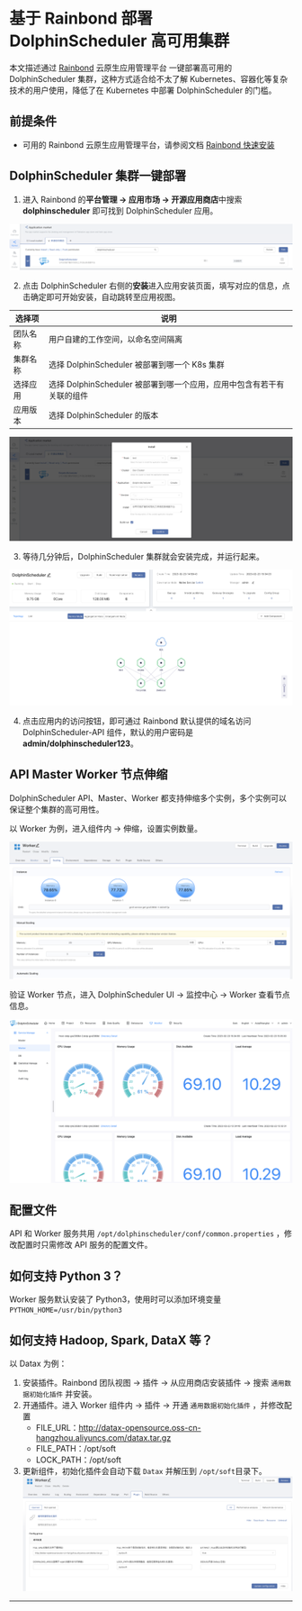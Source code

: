 # 基于 Rainbond 部署 DolphinScheduler 高可用集群

本文描述通过 [Rainbond](https://www.rainbond.com/) 云原生应用管理平台 一键部署高可用的 DolphinScheduler 集群，这种方式适合给不太了解 Kubernetes、容器化等复杂技术的用户使用，降低了在 Kubernetes 中部署 DolphinScheduler 的门槛。

## 前提条件

* 可用的 Rainbond 云原生应用管理平台，请参阅文档 [Rainbond 快速安装](https://www.rainbond.com/docs/quick-start/quick-install)

## DolphinScheduler 集群一键部署

1. 进入 Rainbond 的**平台管理 -> 应用市场 -> 开源应用商店**中搜索 **dolphinscheduler** 即可找到 DolphinScheduler 应用。

![](../../../../img/rainbond/appstore-dolphinscheduler.png)

2. 点击 DolphinScheduler 右侧的**安装**进入应用安装页面，填写对应的信息，点击确定即可开始安装，自动跳转至应用视图。

| 选择项  |                      说明                      |
|------|----------------------------------------------|
| 团队名称 | 用户自建的工作空间，以命名空间隔离                            |
| 集群名称 | 选择 DolphinScheduler 被部署到哪一个 K8s 集群           |
| 选择应用 | 选择 DolphinScheduler 被部署到哪一个应用，应用中包含有若干有关联的组件 |
| 应用版本 | 选择 DolphinScheduler 的版本                      |

![](../../../../img/rainbond/install-dolphinscheduler.png)

3. 等待几分钟后，DolphinScheduler 集群就会安装完成，并运行起来。

![](../../../../img/rainbond/topology-dolphinscheduler.png)

4. 点击应用内的访问按钮，即可通过 Rainbond 默认提供的域名访问 DolphinScheduler-API 组件，默认的用户密码是 **admin/dolphinscheduler123**。

## API Master Worker 节点伸缩

DolphinScheduler API、Master、Worker 都支持伸缩多个实例，多个实例可以保证整个集群的高可用性。

以 Worker 为例，进入组件内 -> 伸缩，设置实例数量。

![](../../../../img/rainbond/dolpscheduler-worker.png)

验证 Worker 节点，进入 DolphinScheduler UI -> 监控中心 -> Worker 查看节点信息。

![](../../../../img/rainbond/monitor-dolphinscheduler.png)

## 配置文件

API 和 Worker 服务共用 `/opt/dolphinscheduler/conf/common.properties` ，修改配置时只需修改 API 服务的配置文件。

## 如何支持 Python 3？

Worker 服务默认安装了 Python3，使用时可以添加环境变量  `PYTHON_HOME=/usr/bin/python3`

## 如何支持 Hadoop, Spark, DataX 等？

以 Datax 为例：

1. 安装插件。Rainbond 团队视图 -> 插件 -> 从应用商店安装插件 -> 搜索 `通用数据初始化插件` 并安装。
2. 开通插件。进入 Worker 组件内 -> 插件 -> 开通  `通用数据初始化插件` ，并修改配置
   * FILE_URL：http://datax-opensource.oss-cn-hangzhou.aliyuncs.com/datax.tar.gz
   * FILE_PATH：/opt/soft
   * LOCK_PATH：/opt/soft
3. 更新组件，初始化插件会自动下载 `Datax` 并解压到 `/opt/soft`目录下。
   ![](../../../../img/rainbond/plugin.png)

---

